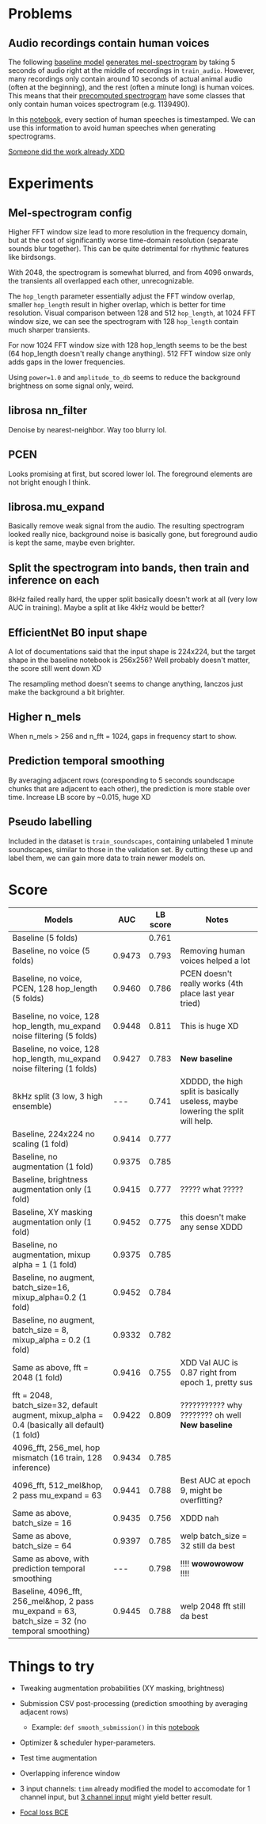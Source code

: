 # Problems

## Audio recordings contain human voices

The following [baseline model](https://www.kaggle.com/code/kadircandrisolu/efficientnet-b0-pytorch-train-birdclef-25/notebook) [generates mel-spectrogram](https://www.kaggle.com/code/kadircandrisolu/transforming-audio-to-mel-spec-birdclef-25) by taking 5 seconds of audio right at the middle of recordings in `train_audio`. However, many recordings only contain around 10 seconds of actual animal audio (often at the beginning), and the rest (often a minute long) is human voices. This means that their [precomputed spectrogram](https://www.kaggle.com/datasets/kadircandrisolu/birdclef25-mel-spectrograms/data) have some classes that only contain human voices spectrogram (e.g. 1139490).

In this [notebook](https://www.kaggle.com/code/kdmitrie/bc25-separation-voice-from-data/notebook), every section of human speeches is timestamped. We can use this information to avoid human speeches when generating spectrograms.

[Someone did the work already XDD](https://www.kaggle.com/code/verniy73/transforming-audio-to-mel-spec-without-human-voice)

# Experiments

## Mel-spectrogram config

Higher FFT window size lead to more resolution in the frequency domain, but at the cost of significantly worse time-domain resolution (separate sounds blur together). This can be quite detrimental for rhythmic features like birdsongs.

With 2048, the spectrogram is somewhat blurred, and from 4096 onwards, the transients all overlapped each other, unrecognizable.

The `hop_length` parameter essentially adjust the FFT window overlap, smaller `hop_length` result in higher overlap, which is better for time resolution. Visual comparison between 128 and 512 `hop_length`, at 1024 FFT window size, we can see the spectrogram with 128 `hop_length` contain much sharper transients.

For now 1024 FFT window size with 128 hop_length seems to be the best (64 hop_length doesn't really change anything). 512 FFT window size only adds gaps in the lower frequencies.

Using `power=1.0` and `amplitude_to_db` seems to reduce the background brightness on some signal only, weird.

## librosa nn_filter

Denoise by nearest-neighbor. Way too blurry lol.

## PCEN

Looks promising at first, but scored lower lol. The foreground elements are not bright enough I think.
## librosa.mu_expand

Basically remove weak signal from the audio. The resulting spectrogram looked really nice, background noise is basically gone, but foreground audio is kept the same, maybe even brighter.

## Split the spectrogram into bands, then train and inference on each

8kHz failed really hard, the upper split basically doesn't work at all (very low AUC in training). Maybe a split at like 4kHz would be better?

## EfficientNet B0 input shape

A lot of documentations said that the input shape is 224x224, but the target shape in the baseline notebook is 256x256? Well probably doesn't matter, the score still went down XD

The resampling method doesn't seems to change anything, lanczos just make the background a bit brighter.
## Higher n_mels

When n_mels > 256 and n_fft = 1024, gaps in frequency start to show. 
## Prediction temporal smoothing
By averaging adjacent rows (coresponding to 5 seconds soundscape chunks that are adjacent to each other), the prediction is more stable over time. Increase LB score by ~0.015, huge XD
## Pseudo labelling
Included in the dataset is `train_soundscapes`, containing unlabeled 1 minute soundscapes, similar to those in the validation set. By cutting these up and label them, we can gain more data to train newer models on.
# Score

| Models                                                                                          | AUC    | LB score | Notes                                                                           |
| ----------------------------------------------------------------------------------------------- | ------ | -------- | ------------------------------------------------------------------------------- |
| Baseline (5 folds)                                                                              |        | 0.761    |                                                                                 |
| Baseline, no voice (5 folds)                                                                    | 0.9473 | 0.793    | Removing human voices helped a lot                                              |
| Baseline, no voice, PCEN, 128 hop_length (5 folds)                                              | 0.9460 | 0.786    | PCEN doesn't really works (4th place last year tried)                           |
| Baseline, no voice, 128 hop_length, mu_expand noise filtering (5 folds)                         | 0.9448 | 0.811    | This is huge XD                                                                 |
| Baseline, no voice, 128 hop_length, mu_expand noise filtering (1 folds)                         | 0.9427 | 0.783    | **New baseline**                                                                |
| 8kHz split (3 low, 3 high ensemble)                                                             | ---    | 0.741    | XDDDD, the high split is basically useless, maybe lowering the split will help. |
| Baseline, 224x224 no scaling (1 fold)                                                           | 0.9414 | 0.777    |                                                                                 |
| Baseline, no augmentation (1 fold)                                                              | 0.9375 | 0.785    |                                                                                 |
| Baseline, brightness augmentation only (1 fold)                                                 | 0.9415 | 0.777    | ????? what ?????                                                                |
| Baseline, XY masking augmentation only (1 fold)                                                 | 0.9452 | 0.775    | this doesn't make any sense XDDD                                                |
| Baseline, no augmentation, mixup alpha = 1 (1 fold)                                             | 0.9375 | 0.785    |                                                                                 |
| Baseline, no augment, batch_size=16, mixup_alpha=0.2 (1 fold)                                   | 0.9452 | 0.784    |                                                                                 |
| Baseline, no augment, batch_size = 8, mixup_alpha = 0.2 (1 fold)                                | 0.9332 | 0.782    |                                                                                 |
| Same as above, fft = 2048 (1 fold)                                                              | 0.9416 | 0.755    | XDD Val AUC is 0.87 right from epoch 1, pretty sus                              |
| fft = 2048, batch_size=32, default augment, mixup_alpha = 0.4 (basically all default) (1 fold)  | 0.9422 | 0.809    | ??????????? why ???????? oh well<br>**New baseline**                            |
| 4096_fft, 256_mel, hop mismatch (16 train, 128 inference)                                       | 0.9434 | 0.785    |                                                                                 |
| 4096_fft, 512_mel&hop, 2 pass mu_expand = 63                                                    | 0.9441 | 0.788    | Best AUC at epoch 9, might be overfitting?                                      |
| Same as above, batch_size = 16                                                                  | 0.9435 | 0.756    | XDDD nah                                                                        |
| Same as above, batch_size = 64                                                                  | 0.9397 | 0.785    | welp batch_size = 32 still da best                                              |
| Same as above, with prediction temporal smoothing                                               | ---    | 0.798    | !!!! **wowowowow** !!!!                                                         |
| Baseline, 4096_fft, 256_mel&hop, 2 pass mu_expand = 63, batch_size = 32 (no temporal smoothing) | 0.9445 | 0.788    | welp 2048 fft still da best                                                     |

# Things to try
- Tweaking augmentation probabilities (XY masking, brightness)
- Submission CSV post-processing (prediction smoothing by averaging adjacent rows)
	- Example: `def smooth_submission()` in this [notebook](https://www.kaggle.com/code/tomkkk/change-secondary-labels-in-train-csv)
- Optimizer & scheduler hyper-parameters.
- Test time augmentation
- Overlapping inference window

- 3 input channels: `timm` already modified the model to accomodate for 1 channel input, but [3 channel input](https://towardsdatascience.com/transfer-learning-on-greyscale-images-how-to-fine-tune-pretrained-models-on-black-and-white-9a5150755c7a/) might yield better result.
- [Focal loss BCE](https://www.kaggle.com/code/hideyukizushi/bird25-onlyinf-v2-s-focallossbce-cv-962-lb-829)
